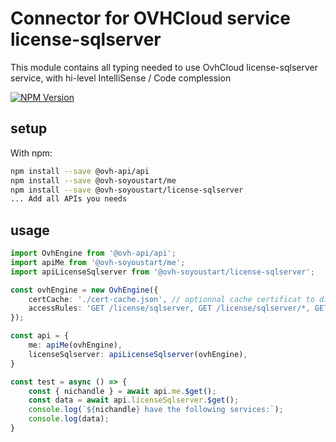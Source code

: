 # Connector for OVHCloud service license-sqlserver

This module contains all typing needed to use OvhCloud license-sqlserver service, with hi-level IntelliSense / Code complession

[![NPM Version](https://img.shields.io/npm/v/@ovh-soyoustart/license-sqlserver.svg?style=flat)](https://www.npmjs.org/package/@ovh-soyoustart/license-sqlserver)

## setup

With npm:
````bash
npm install --save @ovh-api/api
npm install --save @ovh-soyoustart/me
npm install --save @ovh-soyoustart/license-sqlserver
... Add all APIs you needs
````

## usage

````typescript
import OvhEngine from '@ovh-api/api';
import apiMe from '@ovh-soyoustart/me';
import apiLicenseSqlserver from '@ovh-soyoustart/license-sqlserver';

const ovhEngine = new OvhEngine({ 
    certCache: './cert-cache.json', // optionnal cache certificat to disk
    accessRules: 'GET /license/sqlserver, GET /license/sqlserver/*, GET /me', // optionnal limit the requested privileges.
});

const api = {
    me: apiMe(ovhEngine),
    licenseSqlserver: apiLicenseSqlserver(ovhEngine),
}

const test = async () => {
    const { nichandle } = await api.me.$get();
    const data = await api.licenseSqlserver.$get();
    console.log(`${nichandle} have the following services:`);
    console.log(data);
}

````